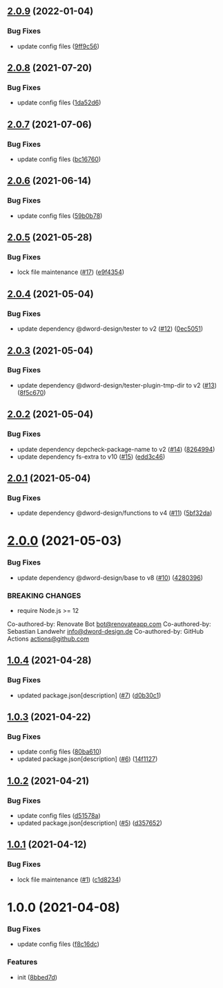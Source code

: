 ## [2.0.9](https://github.com/dword-design/tester-plugin-env/compare/v2.0.8...v2.0.9) (2022-01-04)


### Bug Fixes

* update config files ([9ff9c56](https://github.com/dword-design/tester-plugin-env/commit/9ff9c56395b50feeda07eddd30cb4b8d335e93f4))

## [2.0.8](https://github.com/dword-design/tester-plugin-env/compare/v2.0.7...v2.0.8) (2021-07-20)


### Bug Fixes

* update config files ([1da52d6](https://github.com/dword-design/tester-plugin-env/commit/1da52d69cb4cee1e701d57651295ce4648a52d01))

## [2.0.7](https://github.com/dword-design/tester-plugin-env/compare/v2.0.6...v2.0.7) (2021-07-06)


### Bug Fixes

* update config files ([bc16760](https://github.com/dword-design/tester-plugin-env/commit/bc167604d05574fb814b6cf1e2c18b8469039d0d))

## [2.0.6](https://github.com/dword-design/tester-plugin-env/compare/v2.0.5...v2.0.6) (2021-06-14)


### Bug Fixes

* update config files ([59b0b78](https://github.com/dword-design/tester-plugin-env/commit/59b0b7817708d5b39ed5c57a01e3d57dc5ab0e8c))

## [2.0.5](https://github.com/dword-design/tester-plugin-env/compare/v2.0.4...v2.0.5) (2021-05-28)


### Bug Fixes

* lock file maintenance ([#17](https://github.com/dword-design/tester-plugin-env/issues/17)) ([e9f4354](https://github.com/dword-design/tester-plugin-env/commit/e9f4354ffe0516d859892b6cccb658a4c066899d))

## [2.0.4](https://github.com/dword-design/tester-plugin-env/compare/v2.0.3...v2.0.4) (2021-05-04)


### Bug Fixes

* update dependency @dword-design/tester to v2 ([#12](https://github.com/dword-design/tester-plugin-env/issues/12)) ([0ec5051](https://github.com/dword-design/tester-plugin-env/commit/0ec5051098acedf34ca97efc6c22ca0a2b6fa8b0))

## [2.0.3](https://github.com/dword-design/tester-plugin-env/compare/v2.0.2...v2.0.3) (2021-05-04)


### Bug Fixes

* update dependency @dword-design/tester-plugin-tmp-dir to v2 ([#13](https://github.com/dword-design/tester-plugin-env/issues/13)) ([8f5c670](https://github.com/dword-design/tester-plugin-env/commit/8f5c67020497950640e7c20900831cfc170f0b55))

## [2.0.2](https://github.com/dword-design/tester-plugin-env/compare/v2.0.1...v2.0.2) (2021-05-04)


### Bug Fixes

* update dependency depcheck-package-name to v2 ([#14](https://github.com/dword-design/tester-plugin-env/issues/14)) ([8264994](https://github.com/dword-design/tester-plugin-env/commit/826499499f01498d3f76c3b28a03d7c7972ee3ec))
* update dependency fs-extra to v10 ([#15](https://github.com/dword-design/tester-plugin-env/issues/15)) ([edd3c46](https://github.com/dword-design/tester-plugin-env/commit/edd3c46c0a07ed327d5d560dc07ee091b08ea334))

## [2.0.1](https://github.com/dword-design/tester-plugin-env/compare/v2.0.0...v2.0.1) (2021-05-04)


### Bug Fixes

* update dependency @dword-design/functions to v4 ([#11](https://github.com/dword-design/tester-plugin-env/issues/11)) ([5bf32da](https://github.com/dword-design/tester-plugin-env/commit/5bf32da16d6cd20686e6ba76996022aea41192a7))

# [2.0.0](https://github.com/dword-design/tester-plugin-env/compare/v1.0.4...v2.0.0) (2021-05-03)


### Bug Fixes

* update dependency @dword-design/base to v8 ([#10](https://github.com/dword-design/tester-plugin-env/issues/10)) ([4280396](https://github.com/dword-design/tester-plugin-env/commit/4280396abef4a1d3a389145113cb3db93f6fa583))


### BREAKING CHANGES

* require Node.js >= 12

Co-authored-by: Renovate Bot <bot@renovateapp.com>
Co-authored-by: Sebastian Landwehr <info@dword-design.de>
Co-authored-by: GitHub Actions <actions@github.com>

## [1.0.4](https://github.com/dword-design/tester-plugin-env/compare/v1.0.3...v1.0.4) (2021-04-28)


### Bug Fixes

* updated package.json[description] ([#7](https://github.com/dword-design/tester-plugin-env/issues/7)) ([d0b30c1](https://github.com/dword-design/tester-plugin-env/commit/d0b30c1444c1f6177f745f34c834569d65eda6e7))

## [1.0.3](https://github.com/dword-design/tester-plugin-env/compare/v1.0.2...v1.0.3) (2021-04-22)


### Bug Fixes

* update config files ([80ba610](https://github.com/dword-design/tester-plugin-env/commit/80ba61050e8cbfd1b8783e23f5a43e64f6a1638f))
* updated package.json[description] ([#6](https://github.com/dword-design/tester-plugin-env/issues/6)) ([14f1127](https://github.com/dword-design/tester-plugin-env/commit/14f1127f9df57c48836607168af0a38b4b57acf3))

## [1.0.2](https://github.com/dword-design/tester-plugin-env/compare/v1.0.1...v1.0.2) (2021-04-21)


### Bug Fixes

* update config files ([d51578a](https://github.com/dword-design/tester-plugin-env/commit/d51578a7b6906fe19092b9d22e2317769c8140f2))
* updated package.json[description] ([#5](https://github.com/dword-design/tester-plugin-env/issues/5)) ([d357652](https://github.com/dword-design/tester-plugin-env/commit/d357652e56f4c0d0ccf3683762aedde0e35ffe33))

## [1.0.1](https://github.com/dword-design/tester-plugin-env/compare/v1.0.0...v1.0.1) (2021-04-12)


### Bug Fixes

* lock file maintenance ([#1](https://github.com/dword-design/tester-plugin-env/issues/1)) ([c1d8234](https://github.com/dword-design/tester-plugin-env/commit/c1d8234d860cc45ad17377e6b96f3a860e6fe7b5))

# 1.0.0 (2021-04-08)


### Bug Fixes

* update config files ([f8c16dc](https://github.com/dword-design/tester-plugin-env/commit/f8c16dcc8be6f97ee61689b7b01cc546904ecd49))


### Features

* init ([8bbed7d](https://github.com/dword-design/tester-plugin-env/commit/8bbed7df0c7715e554ef0590b310c607ce06f688))
